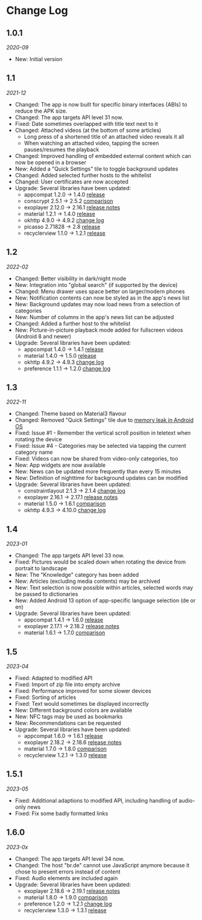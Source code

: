 Change Log
==========

## 1.0.1

_2020-09_

* New: Initial version

## 1.1

_2021-12_

* Changed: The app is now built for specific binary interfaces (ABIs) to reduce the APK size.
* Changed: The app targets API level 31 now.
* Fixed: Date sometimes overlapped with title text next to it
* Changed: Attached videos (at the bottom of some articles)
    * Long press of a shortened title of an attached video reveals it all
    * When watching an attached video, tapping the screen pauses/resumes the playback
* Changed: Improved handling of embedded external content which can now be opened in a browser
* New: Added a "Quick Settings" tile to toggle background updates  
* Changed: Added selected further hosts to the whitelist
* Changed: User certificates are now accepted  
* Upgrade: Several libraries have been updated:
    * appcompat 1.2.0 → 1.4.0 [release](https://developer.android.com/jetpack/androidx/releases/appcompat?hl=en#1.4.0)
    * conscrypt 2.5.1 → 2.5.2 [comparison](https://github.com/google/conscrypt/compare/2.5.1...2.5.2)
    * exoplayer 2.12.0 → 2.16.1 [release notes](https://github.com/google/ExoPlayer/blob/release-v2/RELEASENOTES.md)
    * material 1.2.1 → 1.4.0 [release](https://github.com/material-components/material-components-android/releases/tag/1.4.0)
    * okhttp 4.9.0 → 4.9.2 [change log](https://github.com/square/okhttp/blob/master/CHANGELOG.md)
    * picasso 2.71828 → 2.8 [release](https://github.com/square/picasso/releases/tag/2.8)
    * recyclerview 1.1.0 → 1.2.1 [release](https://developer.android.com/jetpack/androidx/releases/recyclerview?hl=en#recyclerview-1.2.1)

## 1.2

_2022-02_

* Changed: Better visibility in dark/night mode
* New: Integration into "global search" (if supported by the device)
* Changed: Menu drawer uses space better on larger/modern phones
* New: Notification contents can now be styled as in the app's news list
* New: Background updates may now load news from a selection of categories
* New: Number of columns in the app's news list can be adjusted  
* Changed: Added a further host to the whitelist
* New: Picture-in-picture playback mode added for fullscreen videos (Android 8 and newer) 
* Upgrade: Several libraries have been updated:
    * appcompat 1.4.0 → 1.4.1 [release](https://developer.android.com/jetpack/androidx/releases/appcompat?hl=en#1.4.1)
    * material 1.4.0 → 1.5.0 [release](https://github.com/material-components/material-components-android/releases/tag/1.5.0)
    * okhttp 4.9.2 → 4.9.3 [change log](https://github.com/square/okhttp/blob/master/CHANGELOG.md)
    * preference 1.1.1 → 1.2.0 [change log](https://developer.android.com/jetpack/androidx/releases/preference?hl=en#1.2.0)

## 1.3

_2022-11_

* Changed: Theme based on Material3 flavour
* Changed: Removed "Quick Settings" tile due to [memory leak in Android OS](https://tinyurl.com/2u9bhwn3)
* Fixed: Issue #1 - Remember the vertical scroll position in teletext when rotating the device
* Fixed: Issue #4 - Categories may be selected via tapping the current category name
* Fixed: Videos can now be shared from video-only categories, too
* New: App widgets are now available
* New: News can be updated more frequently than every 15 minutes
* New: Definition of nighttime for background updates can be modified
* Upgrade: Several libraries have been updated:
  * constraintlayout 2.1.3 → 2.1.4 [change log](https://github.com/androidx/constraintlayout/wiki/What's-New-in-2.1#new-in-214)
  * exoplayer 2.16.1 → 2.17.1 [release notes](https://github.com/google/ExoPlayer/blob/release-v2/RELEASENOTES.md)
  * material 1.5.0 → 1.6.1 [comparison](https://github.com/material-components/material-components-android/compare/1.5.0...1.6.1)
  * okhttp 4.9.3 → 4.10.0 [change log](https://square.github.io/okhttp/changelogs/changelog_4x/)

## 1.4

_2023-01_

* Changed: The app targets API level 33 now.
* Fixed: Pictures would be scaled down when rotating the device from portrait to landscape
* New: The "Knowledge" category has been added
* New: Articles (excluding media contents) may be archived
* New: Text selection is now possible within articles, selected words may be passed to dictionaries
* New: Added Android 13 option of app-specific language selection (de or en)
* Upgrade: Several libraries have been updated:
  * appcompat 1.4.1 → 1.6.0 [release](https://developer.android.com/jetpack/androidx/releases/appcompat?hl=en#1.6.0)
  * exoplayer 2.17.1 → 2.18.2 [release notes](https://github.com/google/ExoPlayer/blob/release-v2/RELEASENOTES.md)
  * material 1.6.1 → 1.7.0 [comparison](https://github.com/material-components/material-components-android/compare/1.6.1...1.7.0)

## 1.5

_2023-04_

* Fixed: Adapted to modified API
* Fixed: Import of zip file into empty archive
* Fixed: Performance improved for some slower devices
* Fixed: Sorting of articles
* Fixed: Text would sometimes be displayed incorrectly
* New: Different background colors are available
* New: NFC tags may be used as bookmarks
* New: Recommendations can be requested
* Upgrade: Several libraries have been updated:
  * appcompat 1.6.0 → 1.6.1 [release](https://developer.android.com/jetpack/androidx/releases/appcompat?hl=en#1.6.1)
  * exoplayer 2.18.2 → 2.18.6 [release notes](https://github.com/google/ExoPlayer/blob/release-v2/RELEASENOTES.md)
  * material 1.7.0 → 1.8.0 [comparison](https://github.com/material-components/material-components-android/compare/1.7.0...1.8.0)
  * recyclerview 1.2.1 → 1.3.0 [release](https://developer.android.com/jetpack/androidx/releases/recyclerview?hl=en#recyclerview-1.3.0)

## 1.5.1

_2023-05_

* Fixed: Additional adaptions to modified API, including handling of audio-only news
* Fixed: Fix some badly formatted links

## 1.6.0

_2023-0x_

* Changed: The app targets API level 34 now.
* Changed: The host "br.de" cannot use JavaScript anymore because it chose to present errors instead of content
* Fixed: Audio elements are included again
* Upgrade: Several libraries have been updated:
  * exoplayer 2.18.6 → 2.19.1 [release notes](https://github.com/google/ExoPlayer/blob/release-v2/RELEASENOTES.md)
  * material 1.8.0 → 1.9.0 [comparison](https://github.com/material-components/material-components-android/compare/1.8.0...1.9.0)
  * preference 1.2.0 → 1.2.1 [change log](https://developer.android.com/jetpack/androidx/releases/preference?hl=en#1.2.1)
  * recyclerview 1.3.0 → 1.3.1 [release](https://developer.android.com/jetpack/androidx/releases/recyclerview?hl=en#recyclerview-1.3.1)


